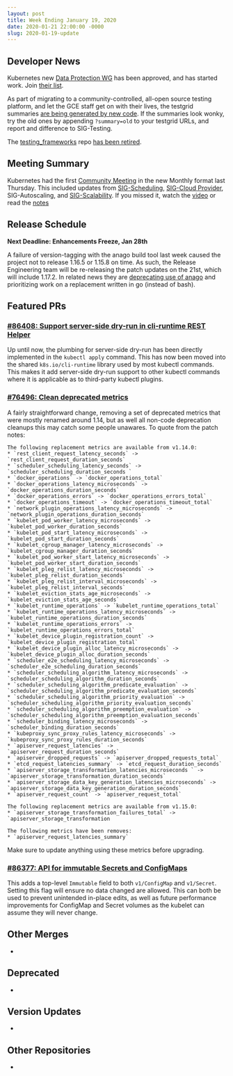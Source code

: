 ```yaml
---
layout: post
title: Week Ending January 19, 2020
date: 2020-01-21 22:00:00 -0000
slug: 2020-01-19-update
---
```


## Developer News

Kubernetes new [Data Protection WG](https://github.com/kubernetes/community/tree/master/wg-data-protection) has been approved, and has started work.  Join [their list](https://groups.google.com/forum/#!forum/kubernetes-data-protection).

As part of migrating to a community-controlled, all-open source testing platform, and let the GCE staff get on with their lives, the testgrid summaries [are being generated by new code](https://groups.google.com/forum/?utm_medium=email&utm_source=footer#!topic/kubernetes-dev/DbV4MpQ3TZg).  If the summaries look wonky, try the old ones by appending `?summary=old` to your testgrid URLs, and report and difference to SIG-Testing.

The [testing_frameworks](https://github.com/kubernetes-retired/testing_frameworks) repo [has been retired](https://github.com/kubernetes/org/issues/1519).

## Meeting Summary

Kubernetes had the first [Community Meeting](https://www.youtube.com/watch?v=Wp7DPvmosu0&feature=youtu.be) in the new Monthly format last Thursday. This included updates from [SIG-Scheduling](https://docs.google.com/presentation/d/1H27SDMqkzq8zCRveWWtK5g9hCAomKbrzTTVZ5r4h6Xo/edit#slide=id.g401c104a3c_0_0), [SIG-Cloud Provider](https://docs.google.com/presentation/d/1NX2TnKcqGm_Pg54n690gmd-HCYxsk6agnQsBIrDBNiU/edit#slide=id.g401c104a3c_0_0), SIG-Autoscaling, and [SIG-Scalability](https://docs.google.com/presentation/d/1T_et57l52gueQSWEKBamy9jDcXVx0Vle6dbt4jIX2SU/edit?usp=sharing).  If you missed it, watch the [video](https://www.youtube.com/watch?v=Wp7DPvmosu0&feature=youtu.be) or read the [notes](https://docs.google.com/document/d/1VQDIAB0OqiSjIHI8AWMvSdceWhnz56jNpZrLs6o7NJY/edit#)

## Release Schedule

**Next Deadline: Enhancements Freeze, Jan 28th**

A failure of version-tagging with the anago build tool last week caused the project not to release 1.16.5 or 1.15.8 on time.  As such, the Release Engineering team will be re-releasing the patch updates on the 21st, which will include 1.17.2.  In related news they are [deprecating use of anago](https://groups.google.com/forum/?utm_medium=email&utm_source=footer#!topic/kubernetes-dev/Mhpx-loSBns) and prioritizing work on a replacement written in go (instead of bash).

## Featured PRs

### [#86408: Support server-side dry-run in cli-runtime REST Helper](https://github.com/kubernetes/kubernetes/pull/86408)

Up until now, the plumbing for server-side dry-run has been directly implemented in the `kubectl apply` command. This has now been moved into the shared `k8s.io/cli-runtime` library used by most kubectl commands. This makes it add server-side dry-run support to other kubectl commands where it is applicable as to third-party kubectl plugins.

### [#76496: Clean deprecated metrics](https://github.com/kubernetes/kubernetes/pull/76496)

A fairly straightforward change, removing a set of deprecated metrics that were mostly renamed around 1.14, but as well all non-code deprecation cleanups this may catch some people unawares. To quote from the patch notes:

```
The following replacement metrics are available from v1.14.0:
* `rest_client_request_latency_seconds` -> `rest_client_request_duration_seconds`
* `scheduler_scheduling_latency_seconds` -> `scheduler_scheduling_duration_seconds `
* `docker_operations` -> `docker_operations_total`
* `docker_operations_latency_microseconds` -> `docker_operations_duration_seconds`
* `docker_operations_errors` -> `docker_operations_errors_total`
* `docker_operations_timeout` -> `docker_operations_timeout_total`
* `network_plugin_operations_latency_microseconds` -> `network_plugin_operations_duration_seconds`
* `kubelet_pod_worker_latency_microseconds` -> `kubelet_pod_worker_duration_seconds`
* `kubelet_pod_start_latency_microseconds` -> `kubelet_pod_start_duration_seconds`
* `kubelet_cgroup_manager_latency_microseconds` -> `kubelet_cgroup_manager_duration_seconds`
* `kubelet_pod_worker_start_latency_microseconds` -> `kubelet_pod_worker_start_duration_seconds`
* `kubelet_pleg_relist_latency_microseconds` -> `kubelet_pleg_relist_duration_seconds`
* `kubelet_pleg_relist_interval_microseconds` -> `kubelet_pleg_relist_interval_seconds`
* `kubelet_eviction_stats_age_microseconds` -> `kubelet_eviction_stats_age_seconds`
* `kubelet_runtime_operations` -> `kubelet_runtime_operations_total`
* `kubelet_runtime_operations_latency_microseconds` -> `kubelet_runtime_operations_duration_seconds`
* `kubelet_runtime_operations_errors` -> `kubelet_runtime_operations_errors_total`
* `kubelet_device_plugin_registration_count` -> `kubelet_device_plugin_registration_total`
* `kubelet_device_plugin_alloc_latency_microseconds` -> `kubelet_device_plugin_alloc_duration_seconds`
* `scheduler_e2e_scheduling_latency_microseconds` -> `scheduler_e2e_scheduling_duration_seconds`
* `scheduler_scheduling_algorithm_latency_microseconds` -> `scheduler_scheduling_algorithm_duration_seconds`
* `scheduler_scheduling_algorithm_predicate_evaluation` -> `scheduler_scheduling_algorithm_predicate_evaluation_seconds`
* `scheduler_scheduling_algorithm_priority_evaluation` -> `scheduler_scheduling_algorithm_priority_evaluation_seconds`
* `scheduler_scheduling_algorithm_preemption_evaluation` -> `scheduler_scheduling_algorithm_preemption_evaluation_seconds`
* `scheduler_binding_latency_microseconds` -> `scheduler_binding_duration_seconds`
* `kubeproxy_sync_proxy_rules_latency_microseconds` -> `kubeproxy_sync_proxy_rules_duration_seconds`
* `apiserver_request_latencies` -> `apiserver_request_duration_seconds`
* `apiserver_dropped_requests` -> `apiserver_dropped_requests_total`
* `etcd_request_latencies_summary` -> `etcd_request_duration_seconds`
* `apiserver_storage_transformation_latencies_microseconds ` -> `apiserver_storage_transformation_duration_seconds`
* `apiserver_storage_data_key_generation_latencies_microseconds` -> `apiserver_storage_data_key_generation_duration_seconds`
* `apiserver_request_count` -> `apiserver_request_total`

The following replacement metrics are available from v1.15.0:
* `apiserver_storage_transformation_failures_total` -> `apiserver_storage_transformation

The following metrics have been removes:
* `apiserver_request_latencies_summary`
```

Make sure to update anything using these metrics before upgrading.

### [#86377: API for immutable Secrets and ConfigMaps](https://github.com/kubernetes/kubernetes/pull/86377)

This adds a top-level `Immutable` field to both `v1/ConfigMap` and `v1/Secret`. Setting this flag will ensure no data changed are allowed. This can both be used to prevent unintended in-place edits, as well as future performance improvements for ConfigMap and Secret volumes as the kubelet can assume they will never change.

## Other Merges

*

## Deprecated

*

## Version Updates

*

## Other Repositories

*
